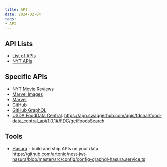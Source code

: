 ```yaml
---
title: API
date: 2024-02-04
tags:
- API
---
```


## API Lists

- [List of APIs](https://apilist.fun/category/entertainment)
- [NYT APIs](https://developer.nytimes.com/apis)

## Specific APIs

- [NYT Movie Reviews](https://developer.nytimes.com/docs/movie-reviews-api/1/overview)
- [Marvel Images](https://developer.marvel.com/documentation/images)
- [Marvel](https://developer.marvel.com/docs)
- [GitHub](https://api.github.com/graphql)
- [GitHub GraphQL](https://docs.github.com/en/graphql/overview/explorer)
- [USDA FoodData Central](https://fdc.nal.usda.gov/api-key-signup.html). <https://app.swaggerhub.com/apis/fdcnal/food-data_central_api/1.0.1#/FDC/getFoodsSearch>

## Tools

- [Hasura](https://hasura.io/) - build and ship APIs on your data. <https://github.com/artonio/nest-jwt-hasura/blob/master/src/config/config-graphql-hasura.service.ts>
